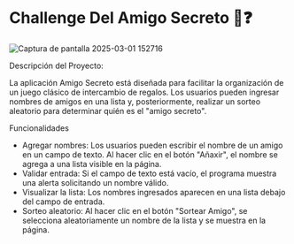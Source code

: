 <h1>Challenge Del Amigo Secreto 🤔❓</h1>

![Captura de pantalla 2025-03-01 152716](https://github.com/user-attachments/assets/5df99a92-5e5f-4bf9-a778-dc3ce81f3618)



Descripción del Proyecto:

La aplicación Amigo Secreto está diseñada para facilitar la organización de un juego clásico de intercambio de regalos. Los usuarios pueden ingresar nombres de amigos en una lista y, posteriormente, realizar un sorteo aleatorio para determinar quién es el "amigo secreto".

Funcionalidades
 - Agregar nombres:
   Los usuarios pueden escribir el nombre de un amigo en un campo de texto.
  Al hacer clic en el botón "Añaxir", el nombre se agrega a una lista visible en la página.
- Validar entrada:
  Si el campo de texto está vacío, el programa muestra una alerta solicitando un nombre válido.
- Visualizar la lista:
 Los nombres ingresados aparecen en una lista debajo del campo de entrada.
- Sorteo aleatorio:
 Al hacer clic en el botón "Sortear Amigo", se selecciona aleatoriamente un nombre de la lista y se muestra en la página.
